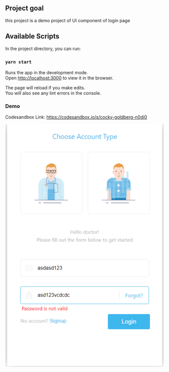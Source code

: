 ## Project goal

this project is a demo project of UI component of login page

## Available Scripts

In the project directory, you can run:

### `yarn start`

Runs the app in the development mode.\
Open [http://localhost:3000](http://localhost:3000) to view it in the browser.

The page will reload if you make edits.\
You will also see any lint errors in the console.


### Demo

Codesandbox Link: https://codesandbox.io/s/cocky-goldberg-n0di0

![UI](public/UI.png)
